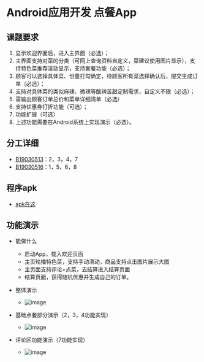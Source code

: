 #  Android应用开发 点餐App
## 课题要求
1. 显示欢迎界面后，进入主界面（必选）；
2. 主界面支持对菜的分类（可网上查询资料自定义，菜建议使用图片显示），支持特色菜推荐滚动显示，支持套餐功能（必选）；
3. 顾客可以选择具体菜、份量打勾确定，待顾客所有菜选择确认后，提交生成订单（必选）；
4. 支持对具体菜的类似麻辣、微辣等酸辣苦甜定制需求，自定义不限（必选）；
5. 需输出顾客订单总价和菜单详细清单（必选）
6. 支持优惠券打折功能（可选）；
7. 功能扩展（可选）
8. 上述功能需要在Android系统上实现演示（必选）。
## 分工详细
- [B19030513](https://github.com/Schiz0mania)：2，3，4，7
- [B19030516](https://github.com/qiweipika)：1，5，6，8
## 程序apk
- [apk在这](./App_apk/app-debug.apk)

## 功能演示
- 能做什么
	- 启动App，载入欢迎页面
	- 主页轮播特色菜，支持手动滑动，商品支持点击图片展示大图
	- 主页面支持评论+点菜，去结算进入结算页面
	- 结算页面，获得随机优惠并生成自己的订单。

- 整体演示
	 - ![image](./gifs/完整测试.gif)
- 基础点餐部分演示（2，3，4功能实现）
	- ![image](./gifs/B19030513主体测试.gif)
- 评论区功能演示（7功能实现）
	- ![image](./gifs/B19030513评论测试.gif)




   



